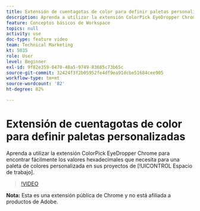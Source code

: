 ```yaml
---
title: Extensión de cuentagotas de color para definir paletas personalizadas
description: Aprenda a utilizar la extensión ColorPick EyeDropper Chrome para encontrar fácilmente los valores hexadecimales que necesita para una paleta de colores personalizada en sus proyectos de Espacio de trabajo.
feature: Conceptos básicos de Workspace
topics: null
activity: use
doc-type: feature video
team: Technical Marketing
kt: 5035
role: User
level: Beginner
exl-id: 9f82e359-0470-48a5-9749-83685c73b65c
source-git-commit: 32424f3f2b05952fe4df9ea91dcbe51684cee905
workflow-type: tm+mt
source-wordcount: '82'
ht-degree: 82%

---
```


# Extensión de cuentagotas de color para definir paletas personalizadas

Aprenda a utilizar la extensión ColorPick EyeDropper Chrome para encontrar fácilmente los valores hexadecimales que necesita para una paleta de colores personalizada en sus proyectos de [!UICONTROL Espacio de trabajo].

>[!VIDEO](https://video.tv.adobe.com/v/33775/?quality=12)

**Nota:** Esta es una extensión pública de Chrome y no está afiliada a productos de Adobe.
